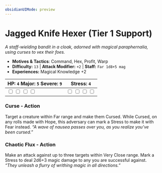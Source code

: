 ```yaml
---
obsidianUIMode: preview
---
```

# Jagged Knife Hexer (Tier 1 Support)

*A staff-wielding bandit in a cloak, adorned with magical paraphernalia, using curses to vex their foes.*

- **Motives & Tactics**: Command, Hex, Profit, Warp
- **Difficulty:** `13` | **Attack Modifier:** `+2` | **Staff:** `Far 1d8+5 mag`
- **Experiences:** Magical Knowledge +2

| HP: `4` Major: `5` Severe: `9` | Stress: `4` |
|--|--|
|  <input type="checkbox" unchecked id="dc453ced"> <input type="checkbox" unchecked id="38a08fe4"> <input type="checkbox" unchecked id="2a696d4b"> <input type="checkbox" unchecked id="4101e5ae"> |  <input type="checkbox" unchecked id="52c717af"> <input type="checkbox" unchecked id="69838f44"> <input type="checkbox" unchecked id="efcba251"> <input type="checkbox" unchecked id="cba628ed"> |

### Curse - Action

Target a creature within Far range and make them Cursed. While Cursed, on any rolls made with Hope, this adversary can mark a Stress to make it with Fear instead. *“A wave of nausea passes over you, as you realize you’ve been cursed.”*

### Chaotic Flux - Action

Make an attack against up to three targets within Very Close range. Mark a Stress to deal 2d6+3 magic damage to any you are successful against. *“They unleash a flurry of writhing magic in all directions.”*



